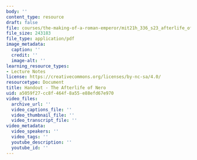 ```yaml
---
body: ''
content_type: resource
draft: false
file: courses/the-making-of-a-roman-emperor/mit21h_336_s23_afterlife_of_nero_handout.pdf
file_size: 243183
file_type: application/pdf
image_metadata:
  caption: ''
  credit: ''
  image-alt: ''
learning_resource_types:
- Lecture Notes
license: https://creativecommons.org/licenses/by-nc-sa/4.0/
resourcetype: Document
title: Handout - The Afterlife of Nero
uid: a5059f27-cc8f-464f-8a55-e88efd67e970
video_files:
  archive_url: ''
  video_captions_file: ''
  video_thumbnail_file: ''
  video_transcript_file: ''
video_metadata:
  video_speakers: ''
  video_tags: ''
  youtube_description: ''
  youtube_id: ''
---
```

